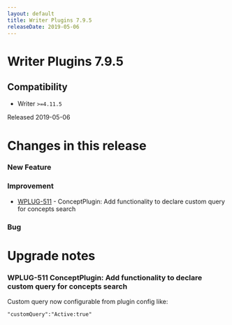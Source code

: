 ```yaml
---
layout: default
title: Writer Plugins 7.9.5
releaseDate: 2019-05-06
---
```

<div class="jumbotron">
    <h1>Writer Plugins 7.9.5</h1>    
    <h2>Compatibility</h2>
    <ul>
        <li>Writer <code>>=4.11.5</code></li>
    </ul>
</div>

Released 2019-05-06

 

# Changes in this release  


### New Feature 



### Improvement 

 * [WPLUG-511](https://jira.infomaker.se/browse/WPLUG-511) - ConceptPlugin: Add functionality to declare custom query for concepts search 


### Bug 





# Upgrade notes  
       
### WPLUG-511 ConceptPlugin: Add functionality to declare custom query for concepts search 
Custom query now configurable from plugin config like:

```
"customQuery":"Active:true"
```      

